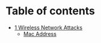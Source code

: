 # Table of contents

* [1 Wireless Network Attacks](README.md)
  * [Mac Address](wireless-network-attacks/mac-address.md)

